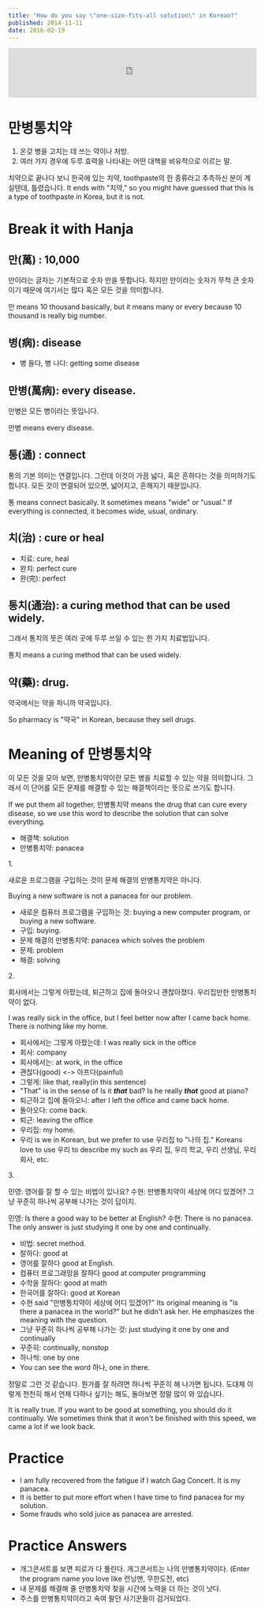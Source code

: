 ```yaml
---
title: "How do you say \"one-size-fits-all solution\" in Korean?"
published: 2014-11-11
date: 2016-02-19
---
```

<iframe id="audio_iframe" src="https://www.podbean.com/media/player/audio/postId/5367358/url/http%253A%252F%252Fwiseinit.podbean.com%252Fe%252Fhow-do-you-say-one-size-fits-all-solution-in-korean%252F/initByJs/1/auto/1?skin=8" width="100%" height="100" frameborder="0" scrolling="no"></iframe>

#  만병통치약

1. 온갖 병을 고치는 데 쓰는 약이나 처방.
2. 여러 가지 경우에 두루 효력을 나타내는 어떤 대책을 비유적으로 이르는 말.

치약으로 끝나다 보니 한국에 있는 치약, toothpaste의 한 종류라고 추측하신 분이 계실텐데, 틀렸습니다.
It ends with "치약," so you might have guessed that this is a type of toothpaste in Korea, but it is not.

#  Break it with Hanja

##  만(萬) : 10,000

만이라는 글자는 기본적으로 숫자 만을 뜻합니다. 하지만 만이라는 숫자가 무척 큰 숫자이기 때문에 여기서는 많다 혹은 모든 것을 의미합니다.

만 means 10 thousand basically, but it means many or every because 10 thousand is really big number.

##  병(病): disease

* 병 들다, 병 나다: getting some disease

##  만병(萬病): every disease.

만병은 모든 병이라는 뜻입니다.

만병 means every disease.

##  통(通) : connect

통의 기본 의미는 연결입니다. 그런데 이것이 가끔 넓다, 혹은 흔하다는 것을 의미하기도 합니다. 모든 것이 연결되어 있으면, 넓어지고, 흔해지기 때문입니다.

통 means connect basically. It sometimes means "wide" or "usual." If everything is connected, it becomes wide, usual, ordinary.

##  치(治) : cure or heal

* 치료: cure, heal
* 완치: perfect cure
 * 완(完): perfect

##  통치(通治): a curing method that can be used widely.

그래서 통치의 뜻은 여러 곳에 두루 쓰일 수 있는 한 가지 치료법입니다.

통치 means a curing method that can be used widely.

##  약(藥): drug.

약국에서는 약을 파니까 약국입니다.

So pharmacy is "약국" in Korean, because they sell drugs.

#  Meaning of 만병통치약

이 모든 것을 모아 보면, 만병통치약이란 모든 병을 치료할 수 있는 약을 의미합니다. 그래서 이 단어를 모든 문제를 해결할 수 있는 해결책이라는 뜻으로 쓰기도 합니다.

If we put them all together, 만병통치약 means the drug that can cure every disease, so we use this word to describe the solution that can solve everything.

* 해결책: solution
* 만병통치약: panacea




1\.

새로운 프로그램을 구입하는 것이 문제 해결의 만병통치약은 아니다.

Buying a new software is not a panacea for our problem.

* 새로운 컴퓨터 프로그램을 구입하는 것: buying a new computer program, or buying a new software.
 * 구입: buying.
* 문제 해결의 만병통치약: panacea which solves the problem
 * 문제: problem
 * 해결: solving

2\.

회사에서는 그렇게 아팠는데, 퇴근하고 집에 돌아오니 괜찮아졌다. 우리집만한 만병통치약이 없다.

I was really sick in the office, but I feel better now after I came back home. There is nothing like my home.

* 회사에서는 그렇게 아팠는데: I was really sick in the office
 * 회사: company
 * 회사에서는: at work, in the office
* 괜찮다(good) <-> 아프다(painful)
* 그렇게: like that, really(in this sentence)
 * "That" is in the sense of Is it <em><strong>that</strong></em> bad? Is he really <em><strong>that</strong></em> good at piano?
* 퇴근하고 집에 돌아오니: after I left the office and came back home.
 * 돌아오다: come back.
 * 퇴근: leaving the office
* 우리집: my home.
 * 우리 is we in Korean, but we prefer to use 우리집 to "나의 집." Koreans love to use 우리 to describe my such as 우리 집, 우리 학교, 우리 선생님, 우리 회사, etc.

3\.

민영: 영어를 잘 할 수 있는 비법이 있나요?
수현: 만병통치약이 세상에 어디 있겠어? 그냥 꾸준히 하나씩 공부해 나가는 것이 답이지.

민영: Is there a good way to be better at English?
수현: There is no panacea. The only answer is just studying it one by one and continually.

* 비법: secret method.
* 잘하다: good at
 * 영어를 잘하다 good at English.
 * 컴퓨터 프로그래밍을 잘하다 good at computer programming
 * 수학을 잘하다: good at math
 * 한국어를 잘하다: good at Korean
* 수현 said "만병통치약이 세상에 어디 있겠어?" Its original meaning is "is there a panacea in the world?" but he didn't ask her. He emphasizes the meaning with the question.
* 그냥 꾸준히 하나씩 공부해 나가는 것: just studying it one by one and continually
 * 꾸준히: continually, nonstop
 * 하나씩: one by one
 * You can see the word 하나, one in there.

정말로 그런 것 같습니다. 뭔가를 잘 하려면 하나씩 꾸준히 해 나가면 됩니다. 도대체 이렇게 천천히 해서 언제 다하나 싶기는 해도, 돌아보면 정말 많이 와 있습니다.

It is really true. If you want to be good at something, you should do it continually. We sometimes think that it won't be finished with this speed, we came a lot if we look back.


#  Practice

* I am fully recovered from the fatigue if I watch Gag Concert. It is my panacea.
* It is better to put more effort when I have time to find panacea for my solution.
* Some frauds who sold juice as panacea are arrested.

#  Practice Answers

* 개그콘서트를 보면 피로가 다 풀린다. 개그콘서트는 나의 만병통치약이다. (Enter the program name you love like 런닝맨, 무한도전, etc)
* 내 문제를 해결해 줄 만병통치약 찾을 시간에 노력을 더 하는 것이 낫다.
* 주스를 만병통치약이라고 속여 팔던 사기꾼들이 검거되었다.